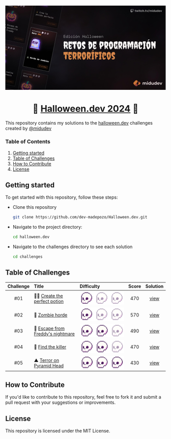 <div align="center">

![Hero image](/assets/hero.jpg)

# 👻 [Halloween.dev 2024](https://www.halloween.dev/) 🎃

</div>

This repository contains my solutions to the [halloween.dev](https://www.halloween.dev/) challenges created by [@midudev](https://midu.dev/)

### Table of Contents

1. [Getting started](#getting-started)
2. [Table of Challenges](#table-of-challenges)
3. [How to Contribute](#how-to-contribute)
4. [License](#list-of-challenges)

## Getting started

To get started with this repository, follow these steps:

- Clone this repository

  ```bash
  git clone https://github.com/dev-madepozo/Halloween.dev.git
  ```

- Navigate to the project directory:

  ```bash
  cd halloween.dev
  ```

- Navigate to the challenges directory to see each solution

  ```bash
  cd challenges
  ```

## Table of Challenges

|  Challenge  | Title                                                                       | Difficulty                   | Score | Solution                           |
| :---------: | :-------------------------------------------------------------------------- | :--------------------------- | :---: | :--------------------------------: |
| #01         | 🧙‍♀️ [Create the perfect potion](https://www.halloween.dev/retos/2024/1)      | ![easy](/assets/easy.png)     | 470   | [view](/challenges/01-create-the-perfect-potion/) |
| #02         | 🧟 [Zombie horde](https://www.halloween.dev/retos/2024/2)                   | ![easy](/assets/easy.png)     | 570   | [view](/challenges/02-zombie-horde/) |
| #03         | 🛌 [Escape from Freddy's nightmare](https://www.halloween.dev/retos/2024/3) | ![normal](/assets/normal.png) | 490   | [view](/challenges/challenge03.js) |
| #04         | 🔪 [Find the killer](https://www.halloween.dev/retos/2024/4)                | ![normal](/assets/normal.png) | 470   | [view](/challenges/04-find-the-killer/) |
| #05         | ▲  [Terror on Pyramid Head](https://www.halloween.dev/retos/2024/5)         | ![hard](/assets/hard.png)     | 430   | [view](/challenges/challenge05.js) |

## How to Contribute

If you'd like to contribute to this repository, feel free to fork it and submit a pull request with your suggestions or improvements.

## License

This repository is licensed under the MIT License.
